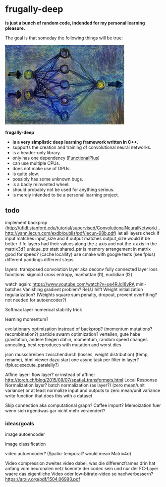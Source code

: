frugally-deep
=============

**is just a bunch of random code, indended for my personal learning pleasure.**

The goal is that someday the following things will be true:

![logo](logo/frugally_deep.jpg)

**frugally-deep**

* **is a very simplistic deep learning framework written in C++.**
* supports the creation and training of convolutional neural networks.
* is a header-only library.
* only has one dependency ([FunctionalPlus](https://github.com/Dobiasd/FunctionalPlus))
* can use multiple CPUs.
* does not make use of GPUs.
* is quite slow.
* possibly has some unknown bugs.
* is a badly reinvented wheel.
* should probably not be used for anything serious.
* is merely intended to be a personal learning project.




todo
----

implement backprop (http://ufldl.stanford.edu/tutorial/supervised/ConvolutionalNeuralNetwork/ , http://yann.lecun.com/exdb/publis/pdf/lecun-98b.pdf)
let all layers check if input matches input_size and if output matches output_size
would it be better if fc layers had their values along the z axis and not the x axis in the matrix3d?
unique_ptr statt shared_ptr
is memory arrangement in matrix good for speed? (cache locallity)
use cmake with google tests (see fplus)
different paddings
different steps

layers:
transposed convolution layer aka deconv
fully connected layer
loss functions: sigmoid cross entropy, manhattan (l1), euclidian (l2)

watch again: https://www.youtube.com/watch?v=ue4RJdI8yRA
mini-batches
Vanishing gradient problem? ReLU hilft
Weight initialization
regularization? (Weights square sum penalty, dropout, prevent overfitting? not needed for autoencoder?)

Softmax layer numerical stability trick

learning momentum?

evolutionary optimization instread of backprop? (momentum mutations? recombination?)
particle swarm optimization? verteilen, gute habe gravitation, andere fliegen dahin, momentum, random speed changes annealing, best reproduces with mutation and worst dies

json rausschreiben zwischendurch (losses, weight distribution) (temp, rename), html viewer dazu
start one async task per filter in layer? (fplus::execute_paralelly?)

Affine layer- flow layer?
or instead of affine: http://torch.ch/blog/2015/09/07/spatial_transformers.html
Local Response Normalization layer?
batch normalization (as layer?) (zero mean/unit variance)
or at least normalize input and outputs to zero mean/unit variance
write function that does this with a dataset

Skip connection aka computational graph?
Caffee import?
Memoization fuer wenn sich irgendwas gar nicht mehr veraendert?


### ideas/goals

image autoencoder

image classification

video autoencoder? (Spatio-temporal? would mean Matrix4d)

Video compression
zweites video dabei, was die differenzframes drin hat
anfang vom neuronalen netz koennte der codec sein und nur der FC-Layer waere das eigentliche Video
oder low-bitrate-video so nachverbessern? https://arxiv.org/pdf/1504.06993.pdf
